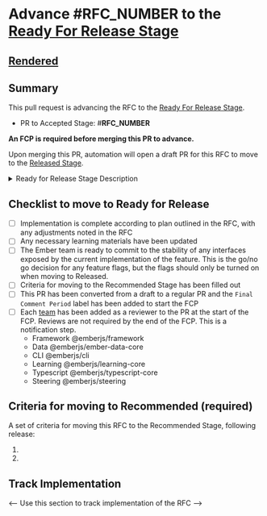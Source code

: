 # Advance #__RFC_NUMBER__ to the [Ready For Release Stage](https://github.com/emberjs/rfcs#ready-for-release)

## [Rendered](__RFC_RENDERED_URL__)

## Summary

This pull request is advancing the RFC to the [Ready For Release Stage](https://github.com/emberjs/rfcs#ready-for-release).

- PR to Accepted Stage: #__RFC_NUMBER__ 

**An FCP is required before merging this PR to advance.**

Upon merging this PR, automation will open a draft PR for this RFC to move to the [Released Stage](https://github.com/emberjs/rfcs#released).

<details>
  <summary>Ready for Release Stage Description</summary>

This stage is complete when the implementation is complete according to plan outlined in the RFC, and is in harmony with any changes in Ember that have occurred since the RFC was first written. This includes any necessary learning materials. At this stage, features or deprecations may be available for use behind a feature flag, or with an optional package, etc.

For codebase changes, there are no open questions that are anticipated to require breaking changes; the Ember team is ready to commit to the stability of any interfaces exposed by the current implementation of the feature.

This stage should include a list of criteria for determining when the proposal can be considered Recommended after being Released.

An FCP is required to move into this stage.

Each Ember core team will be requested as a reviewer on the PR to move into this stage. A representative of each team adds a review. If a team does not respond to the request, and after the conclusion of the FCP, it is assumed that the release may proceed.
</details>

## Checklist to move to Ready for Release

- [ ] Implementation is complete according to plan outlined in the RFC, with any adjustments noted in the RFC
- [ ] Any necessary learning materials have been updated
- [ ] The Ember team is ready to commit to the stability of any interfaces exposed by the current implementation of the feature. This is the go/no go decision for any feature flags, but the flags should only be turned on when moving to Released.
- [ ] Criteria for moving to the Recommended Stage has been filled out
- [ ] This PR has been converted from a draft to a regular PR and the `Final Comment Period` label has been added to start the FCP
- [ ] Each [team](https://github.com/emberjs/rfcs#relevant-teams) has been added as a reviewer to the PR at the start of the FCP. Reviews are not required by the end of the FCP. This is a notification step.
  * Framework @emberjs/framework
  * Data @emberjs/ember-data-core
  * CLI @emberjs/cli
  * Learning @emberjs/learning-core
  * Typescript @emberjs/typescript-core
  * Steering @emberjs/steering


## Criteria for moving to Recommended (required)

A set of criteria for moving this RFC to the Recommended Stage, following release:

1. 
2. 

## Track Implementation

<-- Use this section to track implementation of the RFC -->
